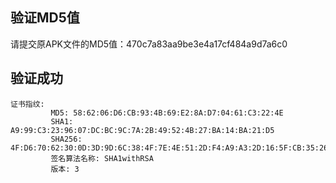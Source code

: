 ## 验证MD5值

请提交原APK文件的MD5值：470c7a83aa9be3e4a17cf484a9d7a6c0

## 验证成功


```
证书指纹:
         MD5: 58:62:06:D6:CB:93:4B:69:E2:8A:D7:04:61:C3:22:4E
         SHA1: A9:99:C3:23:96:07:DC:BC:9C:7A:2B:49:52:4B:27:BA:14:BA:21:D5
         SHA256: 4F:D6:70:62:30:0D:3D:9D:6C:38:4F:7E:4E:51:2D:F4:A9:A3:2D:16:5F:CB:35:26:42:8C:8E:9E:3D:4E:44:B7
         签名算法名称: SHA1withRSA
         版本: 3
```


